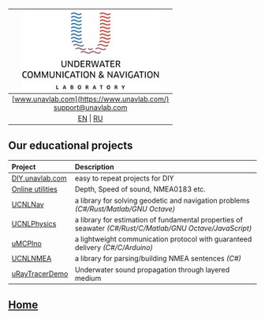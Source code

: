 | ![logo](/documentation/sm_logo.png) |
| :---: |
| [www.unavlab.com](https://www.unavlab.com/) <br/> [support@unavlab.com](mailto:support@unavlab.com) |
| [EN](educational_projects_en.md) \| [RU](educational_projects_ru.md) |

## Our educational projects

| **Project** | **Description** |
| :--- | :--- |
| [DIY.unavlab.com](https://diy.unavlab.com) | easy to repeat projects for DIY |
| [Online utilities](online_utilities_en.md) | Depth, Speed of sound, NMEA0183 etc. |
| [UCNLNav](https://github.com/ucnl/UCNLNav) | a library for solving geodetic and navigation problems *(C#/Rust/Matlab/GNU Octave)* |
| [UCNLPhysics](https://github.com/ucnl/UCNLPhysics) | a library for estimation of fundamental properties of seawater *(C#/Rust/C/Matlab/GNU Octave/JavaScript)* |
| [uMCPIno](https://github.com/AlekUnderwater/uMCPIno) | a lightweight communication protocol with guaranteed delivery *(C#/C/Arduino)* |
| [UCNLNMEA](https://github.com/ucnl/UCNLNMEA) | a library for parsing/building NMEA sentences *(C#)* |
| [uRayTracerDemo](https://github.com/ucnl/uRayTracerDemo) | Underwater sound propagation through layered medium |

## [Home](README.md)
